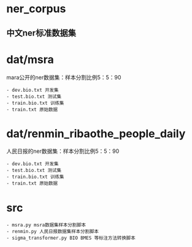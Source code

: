 # ner_corpus
## 中文ner标准数据集
# dat/msra
mara公开的ner数据集：样本分割比例5：5：90

    - dev.bio.txt 开发集
    - test.bio.txt 测试集
    - train.bio.txt 训练集
    - train.txt 原始数据
# dat/renmin_ribaothe_people_daily
人民日报的ner数据集：样本分割比例5：5：90

    - dev.bio.txt 开发集
    - test.bio.txt 测试集
    - train.bio.txt 训练集
    - train.txt 原始数据
    
# src
    - msra.py msra数据集样本分割脚本
    - renmin.py 人民日报数据集样本分割脚本
    - sigma_transformer.py BIO BMES 等标注方法转换脚本 